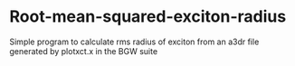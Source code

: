 # Root-mean-squared-exciton-radius
Simple program to calculate rms radius of exciton from  an a3dr file generated by plotxct.x in the BGW suite
